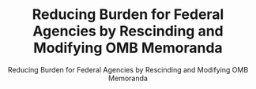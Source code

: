 ---
layout: resources-landing
title: "Reducing Burden for Federal Agencies by Rescinding and Modifying OMB Memoranda"
subtitle: "Reducing Burden for Federal Agencies by Rescinding and Modifying OMB Memoranda"
filters: federal-financial-assistance uniform-guidance-2-cfr-200 memorandum omb 2017
external_link: https://www.whitehouse.gov/wp-content/uploads/legacy_drupal_files/omb/memoranda/2017/M-17-26.pdf
---